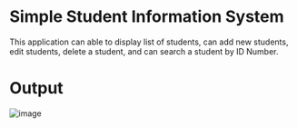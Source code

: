 # Simple Student Information System
This application can able to display list of students, can add new students, edit students, delete a student, and can search a student by ID Number.

# Output
![image](https://user-images.githubusercontent.com/103713712/163511830-0736dee1-4cb2-49c9-b2f5-de6eafe74c18.png)
